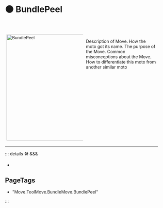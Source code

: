 # 🟠 <move>BundlePeel</move>

<div style="display: flex; width: %100; margin-top: 50px;">
    <div style="margin: 5px; width: 50%">
        <img height="350" width="350" alt="BundlePeel" src="/Move/BundlePeel.png"/>
    </div>
    <div style="margin: 5px; width: 50%">
        <p >Description of Move. How the moto got its name. The purpose of the Move. Common misconceptions about the Move. How to differentiate this moto from another similar moto</p>
    </div>
</div>

---

<!-- =================================================== -->
<!-- =================================================== -->
<!-- =================================================== -->
<!-- =================================================== -->
<!-- =================================================== -->
::: details 🛠 <dev>&&&</dev>

-

<h2>PageTags</h2>

- "Move.ToolMove.BundleMove.BundlePeel"

:::
